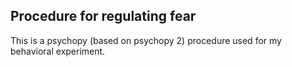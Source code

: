 ## Procedure for regulating fear

This is a psychopy (based on psychopy 2) procedure used for my behavioral experiment.
